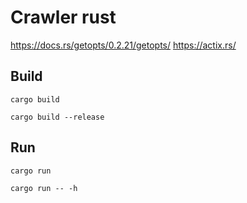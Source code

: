 # Crawler rust

https://docs.rs/getopts/0.2.21/getopts/
https://actix.rs/

## Build

```cargo build```

```cargo build --release```

## Run

```cargo run```

```cargo run -- -h```